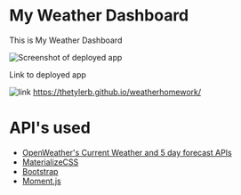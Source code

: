 # My Weather Dashboard

This is My Weather Dashboard

![Screenshot of deployed app](https://i.imgur.com/XLce21j.png)


Link to deployed app 

![link](https://thetylerb.github.io/weatherhomework/)
https://thetylerb.github.io/weatherhomework/

# API's used

- [OpenWeather's Current Weather and 5 day forecast APIs](https://openweathermap.org/api)
- [MaterializeCSS](https://materializecss.com/)
- [Bootstrap](https://getbootstrap.com/)
- [Moment.js](https://momentjs.com/)
